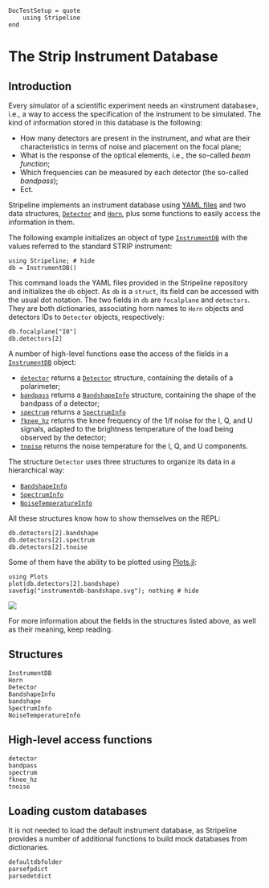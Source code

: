 ```@meta
DocTestSetup = quote
    using Stripeline
end
```

# The Strip Instrument Database

## Introduction

Every simulator of a scientific experiment needs an «instrument
database», i.e., a way to access the specification of the instrument
to be simulated. The kind of information stored in this database is
the following:

-   How many detectors are present in the instrument, and what are
    their characteristics in terms of noise and placement on the focal
    plane;
-   What is the response of the optical elements, i.e., the so-called
    *beam function*;
-   Which frequencies can be measured by each detector (the so-called
    *bandpass*);
-   Ect.

Stripeline implements an instrument database using [YAML
files](https://en.wikipedia.org/wiki/YAML) and two data structures,
[`Detector`](@ref) and [`Horn`](@ref), plus some functions to easily
access the information in them.

The following example initializes an object of type
[`InstrumentDB`](@ref) with the values referred to the standard STRIP
instrument:

```@repl instrumentdbexample
using Stripeline; # hide
db = InstrumentDB()
```

This command loads the YAML files provided in the Stripeline
repository and initializes the `db` object. As `db` is a `struct`, its
field can be accessed with the usual dot notation. The two fields in
`db` are `focalplane` and `detectors`. They are both dictionaries,
associating horn names to `Horn` objects and detectors IDs to
`Detector` objects, respectively:

```@repl instrumentdbexample
db.focalplane["I0"]
db.detectors[2]
```

A number of high-level functions ease the access of the fields in a
[`InstrumentDB`](@ref) object:

- [`detector`](@ref) returns a [`Detector`](@ref) structure, containing the
  details of a polarimeter;
- [`bandpass`](@ref) returns a [`BandshapeInfo`](@ref) structure,
  containing the shape of the bandpass of a detector;
- [`spectrum`](@ref) returns a [`SpectrumInfo`](@ref)
- [`fknee_hz`](@ref) returns the knee frequency of the 1/f noise for the I, Q, and
  U signals, adapted to the brightness temperature of the load being observed by
  the detector;
- [`tnoise`](@ref) returns the noise temperature for the I, Q, and U components.

The structure `Detector` uses three structures to organize its data in a
hierarchical way:

- [`BandshapeInfo`](@ref)
- [`SpectrumInfo`](@ref)
- [`NoiseTemperatureInfo`](@ref)

All these structures know how to show themselves on the REPL:

```@repl instrumentdbexample
db.detectors[2].bandshape
db.detectors[2].spectrum
db.detectors[2].tnoise
```

Some of them have the ability to be plotted using
[Plots.jl](https://github.com/JuliaPlots/Plots.jl):

```@repl instrumentdbexample
using Plots
plot(db.detectors[2].bandshape)
savefig("instrumentdb-bandshape.svg"); nothing # hide
```

![](instrumentdb-bandshape.svg)

For more information about the fields in the structures listed above,
as well as their meaning, keep reading.

## Structures

```@docs
InstrumentDB
Horn
Detector
BandshapeInfo
bandshape
SpectrumInfo
NoiseTemperatureInfo
```

## High-level access functions

```@docs
detector
bandpass
spectrum
fknee_hz
tnoise
```

## Loading custom databases

It is not needed to load the default instrument database, as
Stripeline provides a number of additional functions to build mock
databases from dictionaries.

```@docs
defaultdbfolder
parsefpdict
parsedetdict
```
